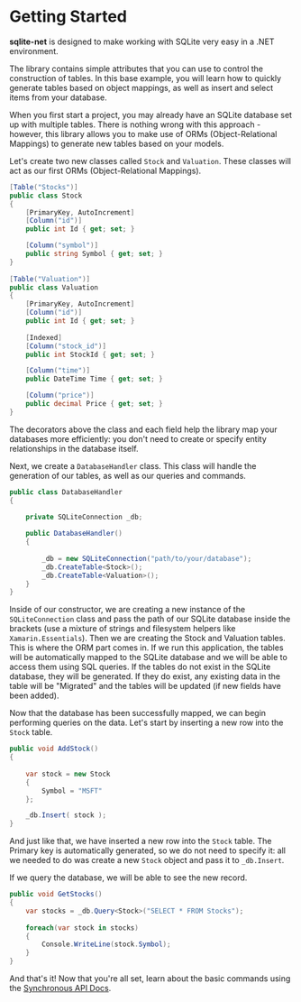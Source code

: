 ﻿# Getting Started 

 **sqlite-net** is designed to make working with SQLite very easy in a .NET environment.

  The library contains simple attributes that you can use to control the construction of tables. In this base example, you will learn how to quickly generate tables based on object mappings, as well as insert and select items from your database.

  When you first start a project, you may already have an SQLite database set up with multiple tables. There is nothing wrong with this approach - however, this library allows you to make use of ORMs (Object-Relational Mappings) to generate new tables based on your models.

  Let's create two new classes called `Stock` and `Valuation`. These classes will act as our first ORMs (Object-Relational Mappings).

  ```c#
  [Table("Stocks")]	 
  public class Stock		
  {		
      [PrimaryKey, AutoIncrement]
      [Column("id")]		
      public int Id { get; set; }	
  
      [Column("symbol")]			
      public string Symbol { get; set; }		
  }		
      		
  [Table("Valuation")]
  public class Valuation		
  {		
      [PrimaryKey, AutoIncrement]	
      [Column("id")]			
      public int Id { get; set; }	
  	
      [Indexed]		
      [Column("stock_id")]		
      public int StockId { get; set; }
  
      [Column("time")]				
      public DateTime Time { get; set; }	
  
      [Column("price")]			
      public decimal Price { get; set; }		
  }		
  ```

  The decorators above the class and each field help the library map your databases more efficiently: you don't need to create or specify entity relationships in the database itself.

  Next, we create a `DatabaseHandler` class. This class will handle the generation of our tables, as well as our queries and commands.

  ```c#
  public class DatabaseHandler
  {
  
      private SQLiteConnection _db;
      
      public DatabaseHandler() 
      {
          
          _db = new SQLiteConnection("path/to/your/database");
          _db.CreateTable<Stock>();
          _db.CreateTable<Valuation>();		
      }
  }	
  ```

  Inside of our constructor, we are creating a new instance of the `SQLiteConnection` class and pass the path of our SQLite database inside the brackets (use a mixture of strings and filesystem helpers like `Xamarin.Essentials`). Then we are creating the Stock and Valuation tables. This is where the ORM part comes in. If we run this application, the tables will be automatically mapped to the SQLite database and we will be able to access them using SQL queries. If the tables do not exist in the SQLite database, they will be generated. If they do exist, any existing data in the table will be "Migrated" and the tables will be updated (if new fields have been added).

  Now that the database has been successfully mapped, we can begin performing queries on the data. Let's start by inserting a new row into the `Stock` table.

  ```c#
  public void AddStock()
  {	
     
      var stock = new Stock
      {		
          Symbol = "MSFT"		
      };
  
      _db.Insert( stock );		
  }
  ```

  And just like that, we have inserted a new row into the `Stock` table. The Primary key is automatically generated, so we do not need to specify it: all we needed to do was create a new `Stock` object and pass it to `_db.Insert`.

  If we query the database, we will be able to see the new record.

  ```c#
  public void GetStocks()		
  {
      var stocks = _db.Query<Stock>("SELECT * FROM Stocks");
      
      foreach(var stock in stocks)
      {
          Console.WriteLine(stock.Symbol);
      }	
  }		
  ```

  And that's it! Now that you're all set, learn about the basic commands using the [Synchronous API Docs](SynchronousAPI.md).
